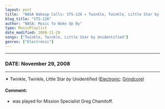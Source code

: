```yaml
---
layout: post
title:  "NASA Wakeup Calls: STS-126 ✦ Twinkle, Twinkle, Little Star by Unidentified ✦ November 29, 2008"
blog_title: "STS-126"
author: "NASA: Music to Wake Up By"
type: MusicPlaylist
date_modified: 2008-11-29
songs: ["Twinkle, Twinkle, Little Star by Unidentified"]
genres: ["Electronic"]
---
```


----
### DATE: November 29, 2008
----
✦ Twinkle, Twinkle, Little Star *by* Unidentified ([Electronic](https://www.discogs.com/genre/Electronic): [Grindcore](https://www.discogs.com/style/Grindcore)) <a target="blank_" href="https://www.discogs.com/Various-Twinkle-Twinkle-Little-Star/release/5178430">
    <i class="fas fa-compact-disc"
       title="Discogs entry for this song"
       alt="Discogs entry for this song"
       style="font-size: 1.1em;"></i></a>
    

#### Comment:
* was played for Mission Specialist Greg Chamitoff.



<br/>
<center>
	<a target="_blank"
	   href="https://twitter.com/intent/tweet?hashtags=Space,NASA,Playlist,NASAWakeupCalls,SpaceProgram&text=🚀 {{ page.author}}, '{{ page.songs.first }}' {{ page.title }}, {{ page.date | date: '%B %d, %Y' }}, {{ site.url }}{{ page.url }}&via=nasawakeupcalls"><i class="fab fa-twitter" title="Tweet this page" alt="Tweet this page" style="font-size: 1.3em;"></i></a>
	&nbsp; 	<i class="fas fa-user-astronaut" style="font-size: 1.5em;"></i> &nbsp;
    <a id="custom_amazon_link"
       type="amzn" search="#"
       category="popular music">
    <i class="fab fa-amazon" style="font-size: 1.3em;"></i></a>
</center>

<!-- Randomly resolve an individual entry from a song array -->
<script src="/assets/javascript/seedrandom.min.js"></script>
<script>
  var wake_me_up = ["Twinkle, Twinkle, Little Star by Unidentified"];
  var prng = new Math.seedrandom();
  function randomSong() {
    song = wake_me_up[Math.floor(Math.random() * wake_me_up.length)];
    var amazon_link = document.getElementById("custom_amazon_link");
    amazon_link.setAttribute("search", song);
  }
  window.onload = randomSong();
</script>
